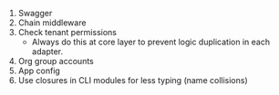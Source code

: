 1. Swagger
2. Chain middleware
3. Check tenant permissions
   - Always do this at core layer to prevent logic duplication in each adapter.
4. Org group accounts
5. App config
6. Use closures in CLI modules for less typing (name collisions)
